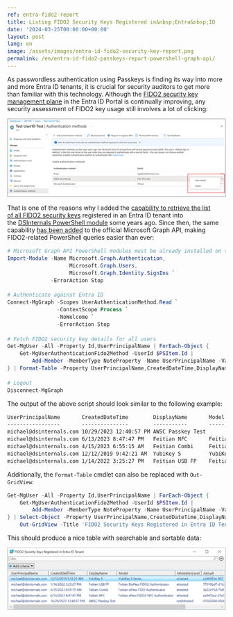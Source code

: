 ```yaml
---
ref: entra-fido2-report
title: Listing FIDO2 Security Keys Registered in&nbsp;Entra&nbsp;ID
date: '2024-03-25T00:00:00+00:00'
layout: post
lang: en
image: /assets/images/entra-id-fido2-security-key-report.png
permalink: /en/entra-id-fido2-passkeys-report-powershell-graph-api/
---
```


As passwordless authentication using Passkeys is&nbsp;finding its way into more and&nbsp;more Entra ID tenants, it&nbsp;is&nbsp;crucial for&nbsp;security auditors to&nbsp;get more than&nbsp;familiar with&nbsp;this&nbsp;technology. Although&nbsp;the&nbsp;[FIDO2 security key management plane](https://learn.microsoft.com/en-us/entra/identity/authentication/howto-authentication-passwordless-security-key) in&nbsp;the&nbsp;Entra ID Portal is&nbsp;continually improving, any security assessment of&nbsp;FIDO2 key usage still involves a&nbsp;lot of&nbsp;clicking:

![View FIDO2 security details](/assets/images/entra-id-security-key-view-details.png)

That is&nbsp;one of&nbsp;the&nbsp;reasons why&nbsp;I&nbsp;added the&nbsp;[capability to&nbsp;retrieve the&nbsp;list of&nbsp;all FIDO2 security keys](https://github.com/MichaelGrafnetter/DSInternals/blob/master/Documentation/PowerShell/Get-AzureADUserEx.md#example-2) registered in&nbsp;an&nbsp;Entra ID tenant into the&nbsp;[DSInternals PowerShell module](https://www.powershellgallery.com/packages/DSInternals) some&nbsp;years ago. Since&nbsp;then, the&nbsp;same capability [has been added](https://learn.microsoft.com/en-us/graph/api/fido2authenticationmethod-list?view=graph-rest-1.0&tabs=powershell) to&nbsp;the&nbsp;official Microsoft Graph API, making FIDO2-related PowerShell queries easier than&nbsp;ever:

```powershell
# Microsoft Graph API PowerShell modules must be already installed on the computer
Import-Module -Name Microsoft.Graph.Authentication,
                    Microsoft.Graph.Users,
                    Microsoft.Graph.Identity.SignIns `
              -ErrorAction Stop

# Authenticate against Entra ID
Connect-MgGraph -Scopes UserAuthenticationMethod.Read `
                -ContextScope Process `
                -NoWelcome `
                -ErrorAction Stop

# Fetch FIDO2 security key details for all users
Get-MgUser -All -Property Id,UserPrincipalName | ForEach-Object {
    Get-MgUserAuthenticationFido2Method -UserId $PSItem.Id |
        Add-Member -MemberType NoteProperty -Name UserPrincipalName -Value $PSItem.UserPrincipalName -PassThru
} | Format-Table -Property UserPrincipalName,CreatedDateTime,DisplayName,Model,AttestationLevel,AaGuid

# Logout
Disconnect-MgGraph
```

The output of&nbsp;the&nbsp;above script should look similar to&nbsp;the&nbsp;following example:

```txt
UserPrincipalName       CreatedDateTime        DisplayName       Model                                 AttestationLevel AaGuid
-----------------       ---------------        -----------       -----                                 ---------------- ------
michael@dsinternals.com 10/29/2023 12:40:57 PM AWSC Passkey Test                                       notAttested      01020304-0506-0708-0102-030405060708
michael@dsinternals.com 6/13/2023 8:47:47 PM   Feitian NFC       Feitian ePass FIDO2-NFC Authenticator attested         ee041bce-25e5-4cdb-8f86-897fd6418464
michael@dsinternals.com 4/15/2023 6:55:15 AM   Feitian Combi     Feitian iePass FIDO Authenticator     attested         3e22415d-7fdf-4ea4-8a0c-dd60c4249b9d
michael@dsinternals.com 12/12/2019 9:42:21 AM  YubiKey 5         YubiKey 5 Series                      attested         cb69481e-8ff7-4039-93ec-0a2729a154a8
michael@dsinternals.com 1/14/2022 3:25:27 PM   Feitian USB FP    Feitian BioPass FIDO2 Authenticator   attested         77010bd7-212a-4fc9-b236-d2ca5e9d4084
```

Additionally, the&nbsp;`Format-Table` cmdlet can&nbsp;also be&nbsp;replaced with&nbsp;`Out-GridView`:

```powershell
Get-MgUser -All -Property Id,UserPrincipalName | ForEach-Object {
    Get-MgUserAuthenticationFido2Method -UserId $PSItem.Id |
        Add-Member -MemberType NoteProperty -Name UserPrincipalName -Value $PSItem.UserPrincipalName -PassThru
} | Select-Object -Property UserPrincipalName,CreatedDateTime,DisplayName,Model,AttestationLevel,AaGuid |
    Out-GridView -Title 'FIDO2 Security Keys Registered in Entra ID Tenant' -Wait
```

This should produce a&nbsp;nice table with&nbsp;searchable and&nbsp;sortable data:

![Entra ID FIDO2 report screenshot](/assets/images/entra-id-fido2-security-key-report.png)
